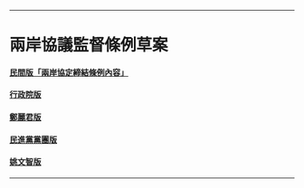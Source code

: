 <hr>

<h1 id="contract">兩岸協議監督條例草案</h1>
<a id="local-ver" href="https://docs.google.com/file/d/0B6meUyeFIFA8N2VaX3FvNWYzWlU/edit" target="_blank">
<h4>民間版「兩岸協定締結條例內容」</h4>
</a>
<a id="act-ver" href="http://audreyt.org/tmp/103.04.03-5-28.clearscan.pdf" target="_blank">
<h4>行政院版</h4>
</a>
<a
id="ding-ver" href="http://ly.g0v.tw/bills/1374L15430" target="_blank">
<h4>鄭麗君版</h4>
</a>
<a id="DPP-ver" href="http://ly.g0v.tw/bills/1374L16070" target="_blank">
<h4>民進黨黨團版</h4>
</a>

<a id="yao-ver" href="http://ly.g0v.tw/bills/1374L15231" target="_blank">
<h4>姚文智版</h4>
</a>

<hr>
				